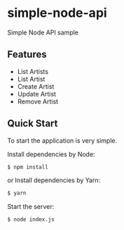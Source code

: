 # simple-node-api
Simple Node API sample

## Features

  * List Artists
  * List Artist
  * Create Artist
  * Update Artist
  * Remove Artist

## Quick Start

To start the application is very simple.

  Install dependencies by Node:
```bash
$ npm install
```
  or Install dependencies by Yarn:
```bash
$ yarn
```

  Start the server:

```bash
$ node index.js
```